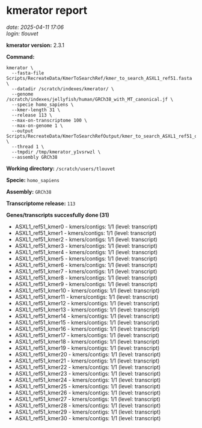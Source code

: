 # kmerator report
*date: 2025-04-11 17:06*  
*login: tlouvet*

**kmerator version:** 2.3.1

**Command:**

```
kmerator \
  --fasta-file Scripts/RecreateData/KmerToSearchRef/kmer_to_search_ASXL1_ref51.fasta \
  --datadir /scratch/indexes/kmerator/ \
  --genome /scratch/indexes/jellyfish/human/GRCh38_with_MT_canonical.jf \
  --specie homo_sapiens \
  --kmer-length 31 \
  --release 113 \
  --max-on-transcriptome 100 \
  --max-on-genome 1 \
  --output Scripts/RecreateData/KmerToSearchRefOutput/kmer_to_search_ASXL1_ref51_output \
  --thread 1 \
  --tmpdir /tmp/kmerator_y1vsrwzl \
  --assembly GRCh38
```

**Working directory:** `/scratch/users/tlouvet`

**Specie:** `homo_sapiens`

**Assembly:** `GRCh38`

**Transcriptome release:** `113`

**Genes/transcripts succesfully done (31)**

- ASXL1_ref51_kmer0 - kmers/contigs: 1/1 (level: transcript)
- ASXL1_ref51_kmer1 - kmers/contigs: 1/1 (level: transcript)
- ASXL1_ref51_kmer2 - kmers/contigs: 1/1 (level: transcript)
- ASXL1_ref51_kmer3 - kmers/contigs: 1/1 (level: transcript)
- ASXL1_ref51_kmer4 - kmers/contigs: 1/1 (level: transcript)
- ASXL1_ref51_kmer5 - kmers/contigs: 1/1 (level: transcript)
- ASXL1_ref51_kmer6 - kmers/contigs: 1/1 (level: transcript)
- ASXL1_ref51_kmer7 - kmers/contigs: 1/1 (level: transcript)
- ASXL1_ref51_kmer8 - kmers/contigs: 1/1 (level: transcript)
- ASXL1_ref51_kmer9 - kmers/contigs: 1/1 (level: transcript)
- ASXL1_ref51_kmer10 - kmers/contigs: 1/1 (level: transcript)
- ASXL1_ref51_kmer11 - kmers/contigs: 1/1 (level: transcript)
- ASXL1_ref51_kmer12 - kmers/contigs: 1/1 (level: transcript)
- ASXL1_ref51_kmer13 - kmers/contigs: 1/1 (level: transcript)
- ASXL1_ref51_kmer14 - kmers/contigs: 1/1 (level: transcript)
- ASXL1_ref51_kmer15 - kmers/contigs: 1/1 (level: transcript)
- ASXL1_ref51_kmer16 - kmers/contigs: 1/1 (level: transcript)
- ASXL1_ref51_kmer17 - kmers/contigs: 1/1 (level: transcript)
- ASXL1_ref51_kmer18 - kmers/contigs: 1/1 (level: transcript)
- ASXL1_ref51_kmer19 - kmers/contigs: 1/1 (level: transcript)
- ASXL1_ref51_kmer20 - kmers/contigs: 1/1 (level: transcript)
- ASXL1_ref51_kmer21 - kmers/contigs: 1/1 (level: transcript)
- ASXL1_ref51_kmer22 - kmers/contigs: 1/1 (level: transcript)
- ASXL1_ref51_kmer23 - kmers/contigs: 1/1 (level: transcript)
- ASXL1_ref51_kmer24 - kmers/contigs: 1/1 (level: transcript)
- ASXL1_ref51_kmer25 - kmers/contigs: 1/1 (level: transcript)
- ASXL1_ref51_kmer26 - kmers/contigs: 1/1 (level: transcript)
- ASXL1_ref51_kmer27 - kmers/contigs: 1/1 (level: transcript)
- ASXL1_ref51_kmer28 - kmers/contigs: 1/1 (level: transcript)
- ASXL1_ref51_kmer29 - kmers/contigs: 1/1 (level: transcript)
- ASXL1_ref51_kmer30 - kmers/contigs: 1/1 (level: transcript)
